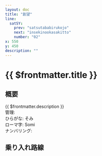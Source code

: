 ```yaml
---
layout: doc
title: "創望"
line:
  satSY:
    prev: "satsutababirukojo"
    next: "insekinookasakitto"
    number: "02"
x: 550
y: 450
description: ""
---
```


# {{ $frontmatter.title }}
<!-- ![駅の写真の説明](駅の写真のURL) -->

## 概要
{{ $frontmatter.description }}  
管理:   
ひらがな: そみ  
ローマ字: Somi  
ナンバリング: <Numberling />

## 乗り入れ路線
<LineInfo />
